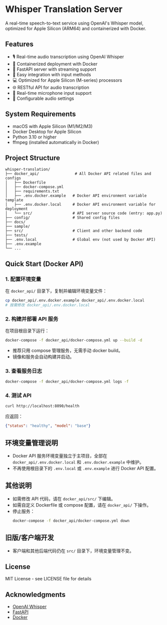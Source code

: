 # Whisper Translation Server

A real-time speech-to-text service using OpenAI's Whisper model, optimized for Apple Silicon (ARM64) and containerized with Docker.

## Features

- 🎙️ Real-time audio transcription using OpenAI Whisper
- 🐳 Containerized deployment with Docker
- 🚀 FastAPI server with streaming support
- 🔌 Easy integration with input methods
- 💻 Optimized for Apple Silicon (M-series) processors
- 🌐 RESTful API for audio transcription
- 📱 Real-time microphone input support
- 🔧 Configurable audio settings

## System Requirements

- macOS with Apple Silicon (M1/M2/M3)
- Docker Desktop for Apple Silicon
- Python 3.10 or higher
- ffmpeg (installed automatically in Docker)

## Project Structure

```
whisper-translation/
├── docker_api/                # All Docker API related files and configs
│   ├── Dockerfile
│   ├── docker-compose.yml
│   ├── requirements.txt
│   ├── .env.docker.example   # Docker API environment variable template
│   ├── .env.docker.local     # Docker API environment variable for deployment
│   └── src/                  # API server source code (entry: app.py)
├── config/                   # Shared config files
├── docs/
├── sample/
├── src/                      # Client and other backend code
├── tests/
├── .env.local                # Global env (not used by Docker API)
├── .env.example
└── ...
```

## Quick Start (Docker API)

### 1. 配置环境变量

在 `docker_api/` 目录下，复制并编辑环境变量文件：
```bash
cp docker_api/.env.docker.example docker_api/.env.docker.local
# 按需修改 docker_api/.env.docker.local
```

### 2. 构建并部署 API 服务

在项目根目录下运行：
```bash
docker-compose -f docker_api/docker-compose.yml up --build -d
```
- 推荐只用 compose 管理服务，无需手动 docker build。
- 镜像和服务会自动构建并启动。

### 3. 查看服务日志
```bash
docker-compose -f docker_api/docker-compose.yml logs -f
```

### 4. 测试 API
```bash
curl http://localhost:8090/health
```
应返回：
```json
{"status": "healthy", "model": "base"}
```

## 环境变量管理说明
- Docker API 服务环境变量独立于主项目，全部在 `docker_api/.env.docker.local` 和 `.env.docker.example` 中维护。
- 不再使用根目录下的 `.env.local` 或 `.env.example` 进行 Docker API 配置。

## 其他说明
- 如需修改 API 代码，请在 `docker_api/src/` 下编辑。
- 如需自定义 Dockerfile 或 compose 配置，请在 `docker_api/` 下操作。
- 停止服务：
  ```bash
  docker-compose -f docker_api/docker-compose.yml down
  ```

## 旧版/客户端开发
- 客户端和其他后端代码仍在 `src/` 目录下，环境变量管理不变。

## License

MIT License - see LICENSE file for details

## Acknowledgments

- [OpenAI Whisper](https://github.com/openai/whisper)
- [FastAPI](https://fastapi.tiangolo.com/)
- [Docker](https://www.docker.com/) 